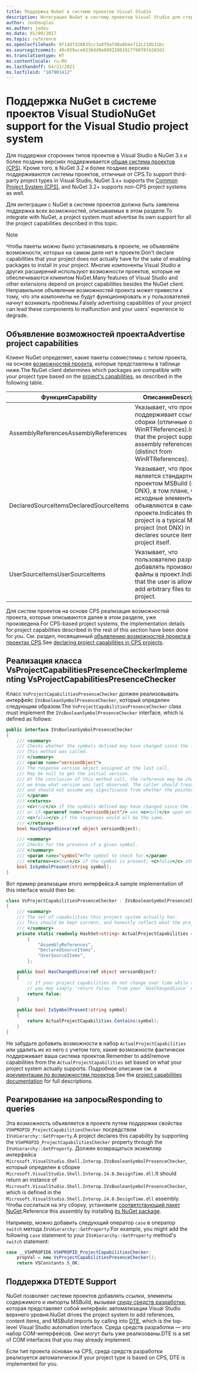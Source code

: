 ```yaml
---
title: Поддержка NuGet в системе проектов Visual Studio
description: Интеграция NuGet в систему проектов Visual Studio для сторонних типов проектов.
author: JonDouglas
ms.author: jodou
ms.date: 01/09/2017
ms.topic: reference
ms.openlocfilehash: 9f1ddfd20835cc3a0f9af40a8b4e712c218b31bc
ms.sourcegitcommit: 40c039ace0330dd9e68922882017f9878f4283d1
ms.translationtype: HT
ms.contentlocale: ru-RU
ms.lasthandoff: 04/22/2021
ms.locfileid: "107901412"
---
```

# <a name="nuget-support-for-the-visual-studio-project-system"></a><span data-ttu-id="1a5f9-103">Поддержка NuGet в системе проектов Visual Studio</span><span class="sxs-lookup"><span data-stu-id="1a5f9-103">NuGet support for the Visual Studio project system</span></span>

<span data-ttu-id="1a5f9-104">Для поддержки сторонних типов проектов в Visual Studio в NuGet 3.x и более поздних версиях поддерживается [общая система проектов (CPS)](https://github.com/Microsoft/VSProjectSystem/blob/master/doc/overview/intro.md). Кроме того, в NuGet 3.2 и более поздних версиях поддерживаются системы проектов, отличные от CPS.</span><span class="sxs-lookup"><span data-stu-id="1a5f9-104">To support third-party project types in Visual Studio, NuGet 3.x+ supports the [Common Project System (CPS)](https://github.com/Microsoft/VSProjectSystem/blob/master/doc/overview/intro.md), and NuGet 3.2+ supports non-CPS project systems as well.</span></span>

<span data-ttu-id="1a5f9-105">Для интеграции с NuGet в системе проектов должна быть заявлена поддержка всех возможностей, описываемых в этом разделе.</span><span class="sxs-lookup"><span data-stu-id="1a5f9-105">To integrate with NuGet, a project system must advertise its own support for all the project capabilities described in this topic.</span></span>

> [!Note]
> <span data-ttu-id="1a5f9-106">Чтобы пакеты можно было устанавливать в проекте, не объявляйте возможности, которых на самом деле нет в проекте.</span><span class="sxs-lookup"><span data-stu-id="1a5f9-106">Don't declare capabilities that your project does not actually have for the sake of enabling packages to install in your project.</span></span> <span data-ttu-id="1a5f9-107">Многие компоненты Visual Studio и других расширений используют возможности проектов, которые не обеспечиваются клиентом NuGet.</span><span class="sxs-lookup"><span data-stu-id="1a5f9-107">Many features of Visual Studio and other extensions depend on project capabilities besides the NuGet client.</span></span> <span data-ttu-id="1a5f9-108">Неправильное объявление возможностей проекта может привести к тому, что эти компоненты не будут функционировать и у пользователей начнут возникать проблемы.</span><span class="sxs-lookup"><span data-stu-id="1a5f9-108">Falsely advertising capabilities of your project can lead these components to malfunction and your users' experience to degrade.</span></span>

## <a name="advertise-project-capabilities"></a><span data-ttu-id="1a5f9-109">Объявление возможностей проекта</span><span class="sxs-lookup"><span data-stu-id="1a5f9-109">Advertise project capabilities</span></span>

<span data-ttu-id="1a5f9-110">Клиент NuGet определяет, какие пакеты совместимы с типом проекта, на основе [возможностей проекта](https://github.com/Microsoft/VSProjectSystem/blob/master/doc/overview/about_project_capabilities.md), которые представлены в таблице ниже.</span><span class="sxs-lookup"><span data-stu-id="1a5f9-110">The NuGet client determines which packages are compatible with your project type based on the [project's capabilities](https://github.com/Microsoft/VSProjectSystem/blob/master/doc/overview/about_project_capabilities.md), as described in the following table.</span></span>

| <span data-ttu-id="1a5f9-111">Функция</span><span class="sxs-lookup"><span data-stu-id="1a5f9-111">Capability</span></span> | <span data-ttu-id="1a5f9-112">Описание</span><span class="sxs-lookup"><span data-stu-id="1a5f9-112">Description</span></span> |
| --- | --- |
| <span data-ttu-id="1a5f9-113">AssemblyReferences</span><span class="sxs-lookup"><span data-stu-id="1a5f9-113">AssemblyReferences</span></span> | <span data-ttu-id="1a5f9-114">Указывает, что проект поддерживает ссылки на сборки (отличные от WinRTReferences).</span><span class="sxs-lookup"><span data-stu-id="1a5f9-114">Indicates that the project supports assembly references (distinct from WinRTReferences).</span></span> |
| <span data-ttu-id="1a5f9-115">DeclaredSourceItems</span><span class="sxs-lookup"><span data-stu-id="1a5f9-115">DeclaredSourceItems</span></span> | <span data-ttu-id="1a5f9-116">Указывает, что проект является стандартным проектом MSBuild (не DNX), в том плане, что исходные элементы объявляются в самом проекте.</span><span class="sxs-lookup"><span data-stu-id="1a5f9-116">Indicates that the project is a typical MSBuild project (not DNX) in that it declares source items in the project itself.</span></span> |
| <span data-ttu-id="1a5f9-117">UserSourceItems</span><span class="sxs-lookup"><span data-stu-id="1a5f9-117">UserSourceItems</span></span>|<span data-ttu-id="1a5f9-118">Указывает, что пользователю разрешено добавлять произвольные файлы в проект.</span><span class="sxs-lookup"><span data-stu-id="1a5f9-118">Indicates that the user is allowed to add arbitrary files to their project.</span></span> |

<span data-ttu-id="1a5f9-119">Для систем проектов на основе CPS реализация возможностей проекта, которые описываются далее в этом разделе, уже произведена.</span><span class="sxs-lookup"><span data-stu-id="1a5f9-119">For CPS-based project systems, the implementation details for project capabilities described in the rest of this section have been done for you.</span></span> <span data-ttu-id="1a5f9-120">См. раздел, посвященный [объявлению возможностей проекта в проектах CPS](https://github.com/Microsoft/VSProjectSystem/blob/master/doc/overview/about_project_capabilities.md#how-to-declare-project-capabilities-in-your-project).</span><span class="sxs-lookup"><span data-stu-id="1a5f9-120">See [declaring project capabilities in CPS projects](https://github.com/Microsoft/VSProjectSystem/blob/master/doc/overview/about_project_capabilities.md#how-to-declare-project-capabilities-in-your-project).</span></span>

## <a name="implementing-vsprojectcapabilitiespresencechecker"></a><span data-ttu-id="1a5f9-121">Реализация класса VsProjectCapabilitiesPresenceChecker</span><span class="sxs-lookup"><span data-stu-id="1a5f9-121">Implementing VsProjectCapabilitiesPresenceChecker</span></span>

<span data-ttu-id="1a5f9-122">Класс `VsProjectCapabilitiesPresenceChecker` должен реализовывать интерфейс `IVsBooleanSymbolPresenceChecker`, который определен следующим образом:</span><span class="sxs-lookup"><span data-stu-id="1a5f9-122">The `VsProjectCapabilitiesPresenceChecker` class must implement the `IVsBooleanSymbolPresenceChecker` interface, which is defined as follows:</span></span>

```cs
public interface IVsBooleanSymbolPresenceChecker
{
    /// <summary>
    /// Checks whether the symbols defined may have changed since the last time
    /// this method was called.
    /// </summary>
    /// <param name="versionObject">
    /// The response version object assigned at the last call.
    /// May be null to get the initial version.
    /// At the conclusion of this method call, the reference may be changed so that on a subsequent call
    /// we know what version was last observed. The caller should treat this value as an opaque object,
    /// and should not assume any significance from whether the pointer changed or not.
    /// </param>
    /// <returns>
    /// <c>true</c> if the symbols defined may have changed since the last call to this method
    /// or if <paramref name="versionObject"/> was <c>null</c> upon entering this method.
    /// <c>false</c> if the responses would all be the same.
    /// </returns>
    bool HasChangedSince(ref object versionObject);

    /// <summary>
    /// Checks for the presence of a given symbol.
    /// </summary>
    /// <param name="symbol">The symbol to check for.</param>
    /// <returns><c>true</c> if the symbol is present; <c>false</c> otherwise.</returns>
    bool IsSymbolPresent(string symbol);
}
```

<span data-ttu-id="1a5f9-123">Вот пример реализации этого интерфейса:</span><span class="sxs-lookup"><span data-stu-id="1a5f9-123">A sample implementation of this interface would then be:</span></span>

```cs
class VsProjectCapabilitiesPresenceChecker : IVsBooleanSymbolPresenceChecker
{
    /// <summary>
    /// The set of capabilities this project system actually has.
    /// This should be kept current, and honestly reflect what the project can do.
    /// </summary>
    private static readonly HashSet<string> ActualProjectCapabilities = new HashSet<string>(StringComparer.OrdinalIgnoreCase)
        {
            "AssemblyReferences",
            "DeclaredSourceItems",
            "UserSourceItems",
        };

    public bool HasChangedSince(ref object versionObject)
    {
        // If your project capabilities do not change over time while the project is open,
        // you may simply `return false;` from your `HasChangedSince` method.
        return false;
    }

    public bool IsSymbolPresent(string symbol)
    {
        return ActualProjectCapabilities.Contains(symbol);
    }
}
```

<span data-ttu-id="1a5f9-124">Не забудьте добавить возможности в набор `ActualProjectCapabilities` или удалить их из него с учетом того, какие возможности фактически поддерживает ваша система проектов.</span><span class="sxs-lookup"><span data-stu-id="1a5f9-124">Remember to add/remove capabilities from the `ActualProjectCapabilities` set based on what your project system actually supports.</span></span> <span data-ttu-id="1a5f9-125">Подробное описание см. в [документации по возможностям проектов](https://github.com/Microsoft/VSProjectSystem/blob/master/doc/overview/project_capabilities.md).</span><span class="sxs-lookup"><span data-stu-id="1a5f9-125">See the [project capabilities documentation](https://github.com/Microsoft/VSProjectSystem/blob/master/doc/overview/project_capabilities.md) for full descriptions.</span></span>

## <a name="responding-to-queries"></a><span data-ttu-id="1a5f9-126">Реагирование на запросы</span><span class="sxs-lookup"><span data-stu-id="1a5f9-126">Responding to queries</span></span>

<span data-ttu-id="1a5f9-127">Эта возможность объявляется в проекте путем поддержки свойства `VSHPROPID_ProjectCapabilitiesChecker` посредством `IVsHierarchy::GetProperty`.</span><span class="sxs-lookup"><span data-stu-id="1a5f9-127">A project declares this capability by supporting the  `VSHPROPID_ProjectCapabilitiesChecker` property through the `IVsHierarchy::GetProperty`.</span></span> <span data-ttu-id="1a5f9-128">Должен возвращаться экземпляр интерфейса `Microsoft.VisualStudio.Shell.Interop.IVsBooleanSymbolPresenceChecker`, который определен в сборке `Microsoft.VisualStudio.Shell.Interop.14.0.DesignTime.dll`.</span><span class="sxs-lookup"><span data-stu-id="1a5f9-128">It should return an instance of `Microsoft.VisualStudio.Shell.Interop.IVsBooleanSymbolPresenceChecker`, which is defined in the `Microsoft.VisualStudio.Shell.Interop.14.0.DesignTime.dll` assembly.</span></span> <span data-ttu-id="1a5f9-129">Чтобы сослаться на эту сборку, установите [соответствующий пакет NuGet](https://www.nuget.org/packages/Microsoft.VisualStudio.Shell.Interop.14.0.DesignTime).</span><span class="sxs-lookup"><span data-stu-id="1a5f9-129">Reference this assembly by installing [its NuGet package](https://www.nuget.org/packages/Microsoft.VisualStudio.Shell.Interop.14.0.DesignTime).</span></span>

<span data-ttu-id="1a5f9-130">Например, можно добавить следующий оператор `case` в оператор `switch` метода `IVsHierarchy::GetProperty`:</span><span class="sxs-lookup"><span data-stu-id="1a5f9-130">For example, you might add the following `case` statement to your `IVsHierarchy::GetProperty` method's `switch` statement:</span></span>

```cs
case __VSHPROPID8.VSHPROPID_ProjectCapabilitiesChecker:
    propVal = new VsProjectCapabilitiesPresenceChecker();
    return VSConstants.S_OK;
```

## <a name="dte-support"></a><span data-ttu-id="1a5f9-131">Поддержка DTE</span><span class="sxs-lookup"><span data-stu-id="1a5f9-131">DTE Support</span></span>

<span data-ttu-id="1a5f9-132">NuGet позволяет системе проектов добавлять ссылки, элементы содержимого и импорты MSBuild, вызывая [среду средств разработки](/dotnet/api/envdte.dte), которая представляет собой интерфейс автоматизации Visual Studio верхнего уровня.</span><span class="sxs-lookup"><span data-stu-id="1a5f9-132">NuGet drives the project system to add references, content items, and MSBuild imports by calling into [DTE](/dotnet/api/envdte.dte), which is the top-level Visual Studio automation interface.</span></span> <span data-ttu-id="1a5f9-133">Среда средств разработки — это набор COM-интерфейсов. Они могут быть уже реализованы.</span><span class="sxs-lookup"><span data-stu-id="1a5f9-133">DTE is a set of COM interfaces that you may already implement.</span></span>

<span data-ttu-id="1a5f9-134">Если тип проекта основан на CPS, среда средств разработки реализуется автоматически.</span><span class="sxs-lookup"><span data-stu-id="1a5f9-134">If your project type is based on CPS, DTE is implemented for you.</span></span>
